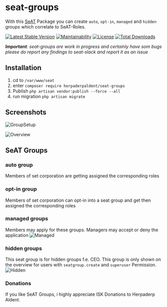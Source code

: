 # seat-groups
With this [SeAT](https://github.com/eveseat/seat) Package you can create `auto`, `opt-in`, `managed` and `hidden` groups 
which correlate to SeAT-Roles.

[![Latest Stable Version](https://poser.pugx.org/herpaderpaldent/seat-groups/v/stable)](https://packagist.org/packages/herpaderpaldent/seat-groups)
[![Maintainability](https://api.codeclimate.com/v1/badges/ec32c88b40e1407ede38/maintainability)](https://codeclimate.com/github/herpaderpaldent/seat-groups/maintainability)
[![License](https://poser.pugx.org/herpaderpaldent/seat-groups/license)](https://packagist.org/packages/herpaderpaldent/seat-groups)
[![Total Downloads](https://poser.pugx.org/herpaderpaldent/seat-groups/downloads)](https://packagist.org/packages/herpaderpaldent/seat-groups)

***Important**: seat-groups are work in progress and certainly have som bugs
please do report any findings to seat-slack and report it as an issue*

## Installation

1. cd to `/var/www/seat`
2. enter `composer require herpaderpaldent/seat-groups`
3. Publish `php artisan vendor:publish --force --all`
4. run migration `php artisan migrate`

## Screenshots

![GroupSetup](https://i.imgur.com/7qElUyB.png)

![Overview](https://i.imgur.com/Yo6Ugyk.png)

## SeAT Groups

### auto group
Members of set corporation are getting assigned the corresponding roles

### opt-in group
Members of set corporation can opt-in into a seat group and get then assigned
the corresponding roles

### managed groups
Members may apply for these groups. Managers may accept or deny the application
![Managed](https://i.imgur.com/mYB30rZ.png)

### hidden groups
This seat group is for hidden groups f.e. CEO. This group is only shown on the overview for users with `seatgroup.create` and `superuser` Permission.
![Hidden](https://i.imgur.com/mh3I714.png)

### Donations

If you like SeAT Groups, i highly appreciate ISK Donations to Herpaderp Aldent.


